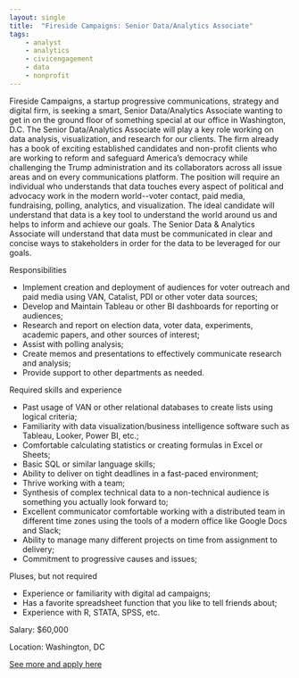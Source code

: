 ```yaml
---
layout: single
title:  "Fireside Campaigns: Senior Data/Analytics Associate"
tags: 
    - analyst
    - analytics
    - civicengagement
    - data
    - nonprofit
---
```

Fireside Campaigns, a startup progressive communications, strategy and digital firm, is seeking a smart, Senior Data/Analytics Associate wanting to get in on the ground floor of something special at our office in Washington, D.C. The Senior Data/Analytics Associate will play a key role working on data analysis, visualization, and research for our clients.
The firm already has a book of exciting established candidates and non-profit clients who are working to reform and safeguard America’s democracy while challenging the Trump administration and its collaborators across all issue areas and on every communications platform.
The position will require an individual who understands that data touches every aspect of political and advocacy work in the modern world--voter contact, paid media, fundraising, polling, analytics, and visualization. The ideal candidate will understand that data is a key tool to understand the world around us and helps to inform and achieve our goals. The Senior Data & Analytics Associate will understand that data must be communicated in clear and concise ways to stakeholders in order for the data to be leveraged for our goals.

Responsibilities

* Implement creation and deployment of audiences for voter outreach and paid media using VAN, Catalist, PDI or other voter data sources;
* Develop and Maintain Tableau or other BI dashboards for reporting or audiences;
* Research and report on election data, voter data, experiments, academic papers, and other sources of interest;
* Assist with polling analysis;
* Create memos and presentations to effectively communicate research and analysis;
* Provide support to other departments as needed.

Required skills and experience

* Past usage of VAN or other relational databases to create lists using logical criteria;
* Familiarity with data visualization/business intelligence software such as Tableau, Looker, Power BI, etc.;
* Comfortable calculating statistics or creating formulas in Excel or Sheets;
* Basic SQL or similar language skills;
* Ability to deliver on tight deadlines in a fast-paced environment;
* Thrive working with a team;
* Synthesis of complex technical data to a non-technical audience is something you actually look forward to;
* Excellent communicator comfortable working with a distributed team in different time zones using the tools of a modern office like    Google Docs and Slack;
* Ability to manage many different projects on time from assignment to delivery;
* Commitment to progressive causes and issues;

Pluses, but not required

* Experience or familiarity with digital ad campaigns;
* Has a favorite spreadsheet function that you like to tell friends about;
* Experience with R, STATA, SPSS, etc.

Salary: $60,000

Location: Washington, DC


[See more and apply here](https://firesidecampaigns.breezy.hr/p/7265a39ef7e3-senior-data-analytics-associate)
